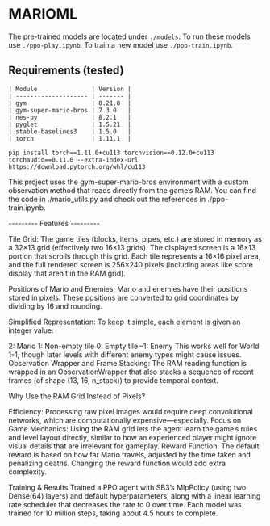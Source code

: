 # MARIOML

The pre-trained models are located under `./models`. To run these models use `./ppo-play.ipynb`.
To train a new model use `./ppo-train.ipynb`.

## Requirements (tested)

    | Module               | Version |
    | -------------------- | ------- |
    | gym                  | 0.21.0  |
    | gym-super-mario-bros | 7.3.0   |
    | nes-py               | 8.2.1   |
    | pyglet               | 1.5.21  |
    | stable-baselines3    | 1.5.0   |
    | torch                | 1.11.1  |

    pip install torch==1.11.0+cu113 torchvision==0.12.0+cu113 torchaudio==0.11.0 --extra-index-url https://download.pytorch.org/whl/cu113

This project uses the gym-super-mario-bros environment with a custom observation method that reads directly from the game’s RAM. You can find the code in ./mario_utils.py and check out the references in ./ppo-train.ipynb.

--------- Features ---------

Tile Grid:
The game tiles (blocks, items, pipes, etc.) are stored in memory as a 32×13 grid (effectively two 16×13 grids). The displayed screen is a 16×13 portion that scrolls through this grid. Each tile represents a 16×16 pixel area, and the full rendered screen is 256×240 pixels (including areas like score display that aren’t in the RAM grid).

Positions of Mario and Enemies:
Mario and enemies have their positions stored in pixels. These positions are converted to grid coordinates by dividing by 16 and rounding.

Simplified Representation:
To keep it simple, each element is given an integer value:

2: Mario
1: Non-empty tile
0: Empty tile
–1: Enemy
This works well for World 1-1, though later levels with different enemy types might cause issues.
Observation Wrapper and Frame Stacking:
The RAM reading function is wrapped in an ObservationWrapper that also stacks a sequence of recent frames (of shape (13, 16, n_stack)) to provide temporal context.

Why Use the RAM Grid Instead of Pixels?

Efficiency: Processing raw pixel images would require deep convolutional networks, which are computationally expensive—especially.
Focus on Game Mechanics: Using the RAM grid lets the agent learn the game’s rules and level layout directly, similar to how an experienced player might ignore visual details that are irrelevant for gameplay.
Reward Function: The default reward is based on how far Mario travels, adjusted by the time taken and penalizing deaths. Changing the reward function would add extra complexity.

Training & Results
Trained a PPO agent with SB3’s MlpPolicy (using two Dense(64) layers) and default hyperparameters, along with a linear learning rate scheduler that decreases the rate to 0 over time. Each model was trained for 10 million steps, taking about 4.5 hours to complete.
